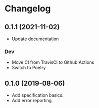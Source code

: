 # Changelog

## 0.1.1 (2021-11-02)

* Update documentation

### Dev

* Move CI from TravisCI to Github Actions
* Switch to Poetry

## 0.1.0 (2019-08-06)

* Add specification basics.
* Add error reporting.
